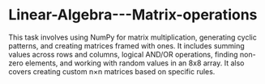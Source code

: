 # Linear-Algebra---Matrix-operations
This task involves using NumPy for matrix multiplication, generating cyclic patterns, and creating matrices framed with ones. It includes summing values across rows and columns, logical AND/OR operations, finding non-zero elements, and working with random values in an 8x8 array. It also covers creating custom n×n matrices based on specific rules.
